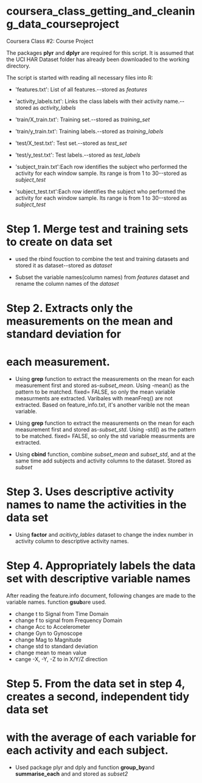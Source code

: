 coursera_class_getting_and_cleaning_data_courseproject
======================================================

Coursera Class #2: Course Project 

The packages **plyr** and **dplyr** are required for this script. It is assumed that the 
 UCI HAR Dataset folder has already been downloaded to the working directory. 
 
 The script is started with reading all necessary files into R:
 
- 'features.txt': List of all features.--stored as *features*

- 'activity_labels.txt': Links the class labels with their activity name.--
     stored as *activity_labels*

- 'train/X_train.txt': Training set.--stored as *training_set*

- 'train/y_train.txt': Training labels.--stored as *training_labels*

- 'test/X_test.txt': Test set.--stored as *test_set*

- 'test/y_test.txt': Test labels.--stored as *test_labels*

- 'subject_train.txt':Each row identifies the subject who performed the activity 
   for each window sample. Its range is from 1 to 30--stored as *subject_test*
   
- 'subject_test.txt':Each row identifies the subject who performed the activity 
   for each window sample. Its range is from 1 to 30--stored as *subject_test*
  
Step 1. Merge test and training sets to create on data set
===================================================================
- used the rbind fouction to combine the test and training datasets and stored it
  as dataset--stored as *dataset*
  
- Subset the variable names(column names) from *features* dataset and rename the
  column names of the *dataset*

Step 2. Extracts only the measurements on the mean and standard deviation for
==============================================================================
each measurement. 
=============================================================================
- Using **grep** function to extract the measurements on the mean for each
   measurement first and stored as-*subset_mean*. Using -mean() as the pattern to
   be matched. fixed= FALSE, so only the mean variable measurments are extracted. 
   Varibales with meanFreq() are not extracted. Based on feature_info.txt, it's
   another varible not the mean variable. 
   
- Using **grep** function to extract the measurements on the mean for each
   measurement first and stored as-*subset_std*. Using -std() as the pattern to
   be matched. fixed= FALSE, so only the std variable measurments are extracted. 
  
- Using **cbind** function, combine *subset_mean* and *subset_std*, and at the 
  same time add subjects and activity columns to the dataset. Stored as *subset*
  
Step 3. Uses descriptive activity names to name the activities in the data set
==========
- Using **factor** and *acitivty_lables* dataset to change the index number in activity column to descriptive
  activity names. 
  
Step 4. Appropriately labels the data set with descriptive variable names
===
After reading the feature.info document, following changes are made to the variable 
names. function **gsub**are used. 
- change t to Signal from Time Domain
- change f to signal from Frequency Domain
- change Acc to Accelerometer
- change Gyn to Gynoscope
- change Mag to Magnitude
- change std to standard deviation
- change mean to mean value
- cange -X, -Y, -Z to in X/Y/Z direction

Step 5. From the data set in step 4, creates a second, independent tidy data set
==============================================================================
with the average of each variable for each activity and each subject.
===========================================================================

- Used package plyr and dply and function **group_by**and **summarise_each** and 
and stored as *subset2*

